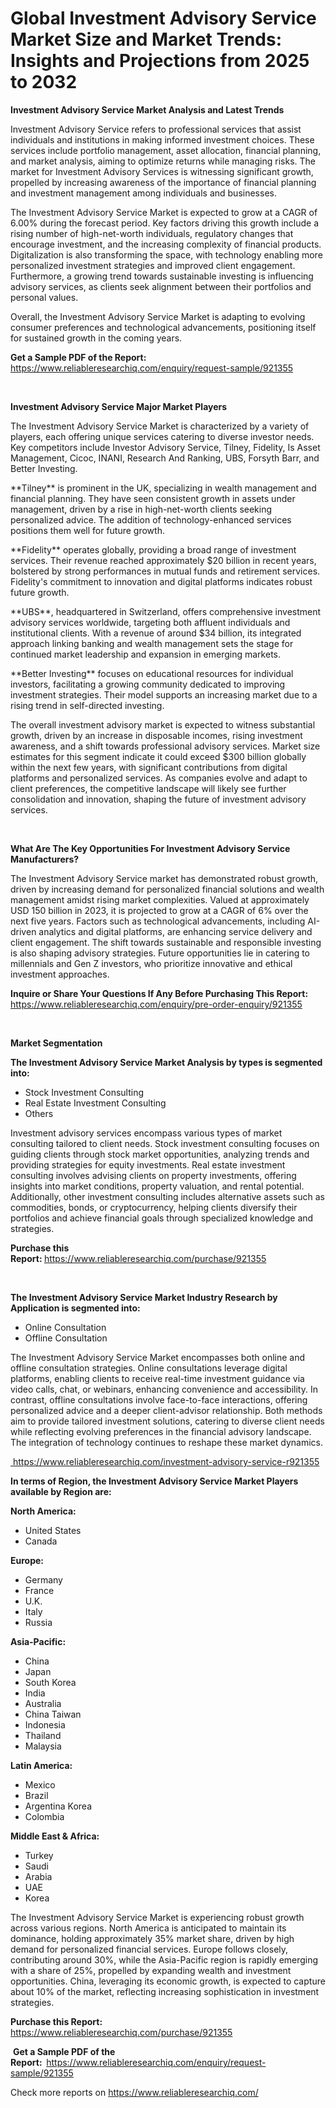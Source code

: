 <p><h1>Global Investment Advisory Service Market Size and Market Trends: Insights and Projections from 2025 to 2032</h1></p><p><strong>Investment Advisory Service Market Analysis and Latest Trends</strong></p>
<p><p>Investment Advisory Service refers to professional services that assist individuals and institutions in making informed investment choices. These services include portfolio management, asset allocation, financial planning, and market analysis, aiming to optimize returns while managing risks. The market for Investment Advisory Services is witnessing significant growth, propelled by increasing awareness of the importance of financial planning and investment management among individuals and businesses.</p><p>The Investment Advisory Service Market is expected to grow at a CAGR of 6.00% during the forecast period. Key factors driving this growth include a rising number of high-net-worth individuals, regulatory changes that encourage investment, and the increasing complexity of financial products. Digitalization is also transforming the space, with technology enabling more personalized investment strategies and improved client engagement. Furthermore, a growing trend towards sustainable investing is influencing advisory services, as clients seek alignment between their portfolios and personal values.</p><p>Overall, the Investment Advisory Service Market is adapting to evolving consumer preferences and technological advancements, positioning itself for sustained growth in the coming years.</p></p>
<p><strong>Get a Sample PDF of the Report:&nbsp;</strong> <a href="https://www.reliableresearchiq.com/enquiry/request-sample/921355?utm_campaign=2983&utm_medium=2&utm_source=Github&utm_content=ia&utm_term=05032025&utm_id=investment-advisory-service">https://www.reliableresearchiq.com/enquiry/request-sample/921355</a></p>
<p>&nbsp;</p>
<p><strong>Investment Advisory Service Major Market Players</strong></p>
<p><p>The Investment Advisory Service Market is characterized by a variety of players, each offering unique services catering to diverse investor needs. Key competitors include Investor Advisory Service, Tilney, Fidelity, Is Asset Management, Cicoc, INANI, Research And Ranking, UBS, Forsyth Barr, and Better Investing.</p><p>**Tilney** is prominent in the UK, specializing in wealth management and financial planning. They have seen consistent growth in assets under management, driven by a rise in high-net-worth clients seeking personalized advice. The addition of technology-enhanced services positions them well for future growth.</p><p>**Fidelity** operates globally, providing a broad range of investment services. Their revenue reached approximately $20 billion in recent years, bolstered by strong performances in mutual funds and retirement services. Fidelity's commitment to innovation and digital platforms indicates robust future growth.</p><p>**UBS**, headquartered in Switzerland, offers comprehensive investment advisory services worldwide, targeting both affluent individuals and institutional clients. With a revenue of around $34 billion, its integrated approach linking banking and wealth management sets the stage for continued market leadership and expansion in emerging markets.</p><p>**Better Investing** focuses on educational resources for individual investors, facilitating a growing community dedicated to improving investment strategies. Their model supports an increasing market due to a rising trend in self-directed investing.</p><p>The overall investment advisory market is expected to witness substantial growth, driven by an increase in disposable incomes, rising investment awareness, and a shift towards professional advisory services. Market size estimates for this segment indicate it could exceed $300 billion globally within the next few years, with significant contributions from digital platforms and personalized services. As companies evolve and adapt to client preferences, the competitive landscape will likely see further consolidation and innovation, shaping the future of investment advisory services.</p></p>
<p>&nbsp;</p>
<p><strong>What Are The Key Opportunities For Investment Advisory Service Manufacturers?</strong></p>
<p><p>The Investment Advisory Service market has demonstrated robust growth, driven by increasing demand for personalized financial solutions and wealth management amidst rising market complexities. Valued at approximately USD 150 billion in 2023, it is projected to grow at a CAGR of 6% over the next five years. Factors such as technological advancements, including AI-driven analytics and digital platforms, are enhancing service delivery and client engagement. The shift towards sustainable and responsible investing is also shaping advisory strategies. Future opportunities lie in catering to millennials and Gen Z investors, who prioritize innovative and ethical investment approaches.</p></p>
<p><strong>Inquire or Share Your Questions If Any Before Purchasing This Report:</strong> <a href="https://www.reliableresearchiq.com/enquiry/pre-order-enquiry/921355?utm_campaign=2983&utm_medium=2&utm_source=Github&utm_content=ia&utm_term=05032025&utm_id=investment-advisory-service">https://www.reliableresearchiq.com/enquiry/pre-order-enquiry/921355</a></p>
<p>&nbsp;</p>
<p><strong>Market Segmentation</strong></p>
<p><strong>The Investment Advisory Service Market Analysis by types is segmented into:</strong></p>
<p><ul><li>Stock Investment Consulting</li><li>Real Estate Investment Consulting</li><li>Others</li></ul></p>
<p><p>Investment advisory services encompass various types of market consulting tailored to client needs. Stock investment consulting focuses on guiding clients through stock market opportunities, analyzing trends and providing strategies for equity investments. Real estate investment consulting involves advising clients on property investments, offering insights into market conditions, property valuation, and rental potential. Additionally, other investment consulting includes alternative assets such as commodities, bonds, or cryptocurrency, helping clients diversify their portfolios and achieve financial goals through specialized knowledge and strategies.</p></p>
<p><strong>Purchase this Report:&nbsp;</strong><a href="https://www.reliableresearchiq.com/purchase/921355?utm_campaign=2983&utm_medium=2&utm_source=Github&utm_content=ia&utm_term=05032025&utm_id=investment-advisory-service">https://www.reliableresearchiq.com/purchase/921355</a></p>
<p>&nbsp;</p>
<p><strong>The Investment Advisory Service Market Industry Research by Application is segmented into:</strong></p>
<p><ul><li>Online Consultation</li><li>Offline Consultation</li></ul></p>
<p><p>The Investment Advisory Service Market encompasses both online and offline consultation strategies. Online consultations leverage digital platforms, enabling clients to receive real-time investment guidance via video calls, chat, or webinars, enhancing convenience and accessibility. In contrast, offline consultations involve face-to-face interactions, offering personalized advice and a deeper client-advisor relationship. Both methods aim to provide tailored investment solutions, catering to diverse client needs while reflecting evolving preferences in the financial advisory landscape. The integration of technology continues to reshape these market dynamics.</p></p>
<p><a href="https://www.reliableresearchiq.com/investment-advisory-service-r921355?utm_campaign=2983&utm_medium=2&utm_source=Github&utm_content=ia&utm_term=05032025&utm_id=investment-advisory-service">&nbsp;https://www.reliableresearchiq.com/investment-advisory-service-r921355</a></p>
<p><strong>In terms of Region, the Investment Advisory Service Market Players available by Region are:</strong></p>
<p>
    <p> <strong> North America: </strong>
        <ul>
            <li>United States</li>
            <li>Canada</li>
        </ul>
        </p> 
    <p> <strong> Europe: </strong>
        <ul>
            <li>Germany</li>
            <li>France</li>
            <li>U.K.</li>
            <li>Italy</li>
            <li>Russia</li>
        </ul>
        </p> 
    <p> <strong> Asia-Pacific: </strong>
        <ul>
            <li>China</li>
            <li>Japan</li>
            <li>South Korea</li>
            <li>India</li>
            <li>Australia</li>
            <li>China Taiwan</li>
            <li>Indonesia</li>
            <li>Thailand</li>
            <li>Malaysia</li>
        </ul>
        </p> 
    <p> <strong> Latin America: </strong>
        <ul>
            <li>Mexico</li>
            <li>Brazil</li>
            <li>Argentina Korea</li>
            <li>Colombia</li>
        </ul>
        </p> 
    <p> <strong> Middle East & Africa: </strong>
        <ul>
            <li>Turkey</li>
            <li>Saudi</li>
            <li>Arabia</li>
            <li>UAE</li>
            <li>Korea</li>
        </ul>
    </p>
    </p>
<p><p>The Investment Advisory Service Market is experiencing robust growth across various regions. North America is anticipated to maintain its dominance, holding approximately 35% market share, driven by high demand for personalized financial services. Europe follows closely, contributing around 30%, while the Asia-Pacific region is rapidly emerging with a share of 25%, propelled by expanding wealth and investment opportunities. China, leveraging its economic growth, is expected to capture about 10% of the market, reflecting increasing sophistication in investment strategies.</p></p>
<p><strong>Purchase this Report: </strong><a href="https://www.reliableresearchiq.com/purchase/921355?utm_campaign=2983&utm_medium=2&utm_source=Github&utm_content=ia&utm_term=05032025&utm_id=investment-advisory-service">https://www.reliableresearchiq.com/purchase/921355</a></p>
<p>&nbsp;<strong>Get a Sample PDF of the Report:&nbsp;&nbsp;</strong><a href="https://www.reliableresearchiq.com/enquiry/request-sample/921355?utm_campaign=2983&utm_medium=2&utm_source=Github&utm_content=ia&utm_term=05032025&utm_id=investment-advisory-service">https://www.reliableresearchiq.com/enquiry/request-sample/921355</a></p>
<p><strong></strong></p>
<p>Check more reports on <a href="https://www.reliableresearchiq.com/?utm_campaign=2983&utm_medium=2&utm_source=Github&utm_content=ia&utm_term=05032025&utm_id=investment-advisory-service">https://www.reliableresearchiq.com/</a></p>